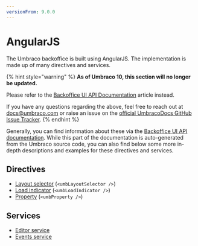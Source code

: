 ```yaml
---
versionFrom: 9.0.0
---
```


# AngularJS

The Umbraco backoffice is built using AngularJS. The implementation is made up of many directives and services.

{% hint style="warning" %}
**As of Umbraco 10, this section will no longer be updated.**

Please refer to the [Backoffice UI API Documentation](../../extending/backoffice-ui-api-documentation.md) article instead.

If you have any questions regarding the above, feel free to reach out at [docs@umbraco.com](mailto:docs@umbraco.com) or raise an issue on the [official UmbracoDocs GitHub Issue Tracker](https://github.com/umbraco/UmbracoDocs/issues).
{% endhint %}

Generally, you can find information about these via the [Backoffice UI API documentation](https://apidocs.umbraco.com/v10/ui). While this part of the documentation is auto-generated from the Umbraco source code, you can also find below some more in-depth descriptions and examples for these directives and services.

## Directives

* [Layout selector](directives/umblayoutselector.md) (`<umbLayoutSelector />`)
* [Load indicator](directives/umbloadindicator.md) (`<umbLoadIndicator />`)
* [Property](directives/umbproperty.md) (`<umbProperty />`)

## Services

* [Editor service](services/editorservice.md)
* [Events service](services/eventsservice/)
